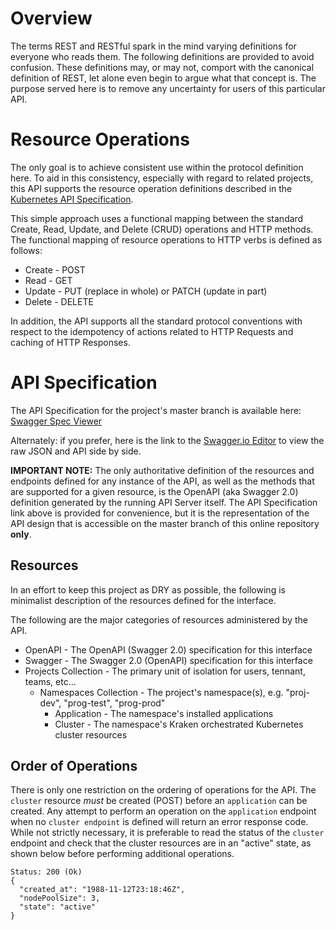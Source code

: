 # Overview
The terms REST and RESTful spark in the mind varying definitions for everyone who reads them. The following definitions are provided to avoid confusion.  These definitions may, or may not, comport with the canonical definition of REST, let alone even begin to argue what that concept is.  The purpose served here is to remove any uncertainty for users of this particular API. 

# Resource Operations
The only goal is to achieve consistent use within the protocol definition here. To aid in this consistency, especially with regard to related projects, this API supports the resource operation definitions described in the [Kubernetes API Specification](https://kubernetes.io/docs/api-reference/v1.7/#resource-operations).  

This simple approach uses a functional mapping between the standard Create, Read, Update, and Delete (CRUD) operations and HTTP methods.  The functional mapping of resource operations to HTTP verbs is defined as follows:
* Create - POST
* Read - GET
* Update - PUT (replace in whole) or PATCH (update in part)
* Delete - DELETE

In addition, the API supports all the standard protocol conventions with respect to the idempotency of actions related to HTTP Requests and caching of HTTP Responses. 

# API Specification
The API Specification for the project's master branch is available here: [Swagger Spec Viewer](http://swagger.goa.design/?url=samsung-cnct%2Fkrak8s%2Fdesign)

Alternately: if you prefer, here is the link to the [Swagger.io Editor](https://editor.swagger.io/?url=https://raw.githubusercontent.com/samsung-cnct/krak8s/master/swagger/swagger.json#) to view the raw JSON and API side by side.

**IMPORTANT NOTE:** The only authoritative definition of the resources and endpoints defined for any instance of the API, as well as the methods that are supported for a given resource, is the OpenAPI (aka Swagger 2.0) definition generated by the running API Server itself.  The API Specification link above is provided for convenience, but it is the representation of the API design that is accessible on the master branch of this online repository **only**.

## Resources 
In an effort to keep this project as DRY as possible, the following is minimalist description of the resources defined for the interface.

The following are the major categories of resources administered by the API.

* OpenAPI - The OpenAPI (Swagger 2.0) specification for this interface
* Swagger - The Swagger 2.0 (OpenAPI) specification for this interface
* Projects Collection - The primary unit of isolation for users, tennant, teams, etc... 
  * Namespaces Collection - The project's namespace(s), e.g. "proj-dev", "prog-test", "prog-prod" 
    * Application - The namespace's installed applications
    * Cluster - The namespace's Kraken orchestrated Kubernetes cluster resources 

## Order of Operations
There is only one restriction on the ordering of operations for the API. The `cluster` resource *must* be created (POST) before an `application` can be created.  Any attempt to perform an operation on the `application` endpoint when no `cluster endpoint` is defined will return an error response code.  While not strictly necessary, it is preferable to read the status of the `cluster` endpoint and check that the cluster resources are in an "active" state, as shown below before performing additional operations.
```
Status: 200 (Ok)
{
  "created_at": "1988-11-12T23:18:46Z",
  "nodePoolSize": 3,
  "state": "active"
}

```


